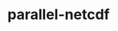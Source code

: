 ---
title: "parallel-netcdf"
layout: cache
categories: [package, v0.18]
meta: {"versions": ["1.12.2"], "compilers": ["gcc@=7.3.1", "gcc@=7.5.0"], "oss": ["amzn2", "ubuntu18.04"], "platforms": ["linux"], "targets": ["aarch64", "graviton2", "x86_64", "x86_64_v3", "x86_64_v4"], "stacks": ["aws-isc", "aws-isc-aarch64", "data-vis-sdk", "e4s"], "num_specs": 11, "num_specs_by_stack": {"e4s": 2, "aws-isc-aarch64": 4, "aws-isc": 4, "data-vis-sdk": 1}}
spec_details: [{"hash": "cf2hvkqfzlgjbkvq2czadeehjei6huvr", "compiler": "gcc@=7.5.0", "versions": ["1.12.2"], "os": "ubuntu18.04", "platform": "linux", "target": "x86_64", "variants": ["~burstbuffer", "+cxx", "+fortran", "+pic", "+shared"], "stacks": ["e4s"], "size": "-", "tarball": "https://binaries.spack.io/releases/v0.18/build_cache/linux-ubuntu18.04-x86_64/gcc-7.5.0/parallel-netcdf-1.12.2/linux-ubuntu18.04-x86_64-gcc-7.5.0-parallel-netcdf-1.12.2-cf2hvkqfzlgjbkvq2czadeehjei6huvr.spack"}, {"hash": "6yrotciwe22rh3l26jnhqh2qgfwfld3l", "compiler": "gcc@=7.3.1", "versions": ["1.12.2"], "os": "amzn2", "platform": "linux", "target": "graviton2", "variants": ["~burstbuffer", "+cxx", "+fortran", "+pic", "+shared"], "stacks": ["aws-isc-aarch64"], "size": "-", "tarball": "https://binaries.spack.io/releases/v0.18/build_cache/linux-amzn2-graviton2/gcc-7.3.1/parallel-netcdf-1.12.2/linux-amzn2-graviton2-gcc-7.3.1-parallel-netcdf-1.12.2-6yrotciwe22rh3l26jnhqh2qgfwfld3l.spack"}, {"hash": "2qxzl3x7jbffyliby576fbhgbuvomz76", "compiler": "gcc@=7.3.1", "versions": ["1.12.2"], "os": "amzn2", "platform": "linux", "target": "graviton2", "variants": ["~burstbuffer", "+cxx", "+fortran", "+pic", "+shared"], "stacks": ["aws-isc-aarch64"], "size": "-", "tarball": "https://binaries.spack.io/releases/v0.18/build_cache/linux-amzn2-graviton2/gcc-7.3.1/parallel-netcdf-1.12.2/linux-amzn2-graviton2-gcc-7.3.1-parallel-netcdf-1.12.2-2qxzl3x7jbffyliby576fbhgbuvomz76.spack"}, {"hash": "yyrzr6yzs4kgmlmcevdvudztqd6avezc", "compiler": "gcc@=7.3.1", "versions": ["1.12.2"], "os": "amzn2", "platform": "linux", "target": "x86_64_v3", "variants": ["~burstbuffer", "+cxx", "+fortran", "+pic", "+shared"], "stacks": ["aws-isc"], "size": "-", "tarball": "https://binaries.spack.io/releases/v0.18/build_cache/linux-amzn2-x86_64_v3/gcc-7.3.1/parallel-netcdf-1.12.2/linux-amzn2-x86_64_v3-gcc-7.3.1-parallel-netcdf-1.12.2-yyrzr6yzs4kgmlmcevdvudztqd6avezc.spack"}, {"hash": "tknfoxtnjgthgphqvh7sdwa7ygig6b7v", "compiler": "gcc@=7.3.1", "versions": ["1.12.2"], "os": "amzn2", "platform": "linux", "target": "x86_64_v3", "variants": ["~burstbuffer", "+cxx", "+fortran", "+pic", "+shared"], "stacks": ["aws-isc"], "size": "-", "tarball": "https://binaries.spack.io/releases/v0.18/build_cache/linux-amzn2-x86_64_v3/gcc-7.3.1/parallel-netcdf-1.12.2/linux-amzn2-x86_64_v3-gcc-7.3.1-parallel-netcdf-1.12.2-tknfoxtnjgthgphqvh7sdwa7ygig6b7v.spack"}, {"hash": "sb4zfamsy5x66iaqp4no6jcldtfl43xg", "compiler": "gcc@=7.3.1", "versions": ["1.12.2"], "os": "amzn2", "platform": "linux", "target": "aarch64", "variants": ["~burstbuffer", "+cxx", "+fortran", "+pic", "+shared"], "stacks": ["aws-isc-aarch64"], "size": "-", "tarball": "https://binaries.spack.io/releases/v0.18/build_cache/linux-amzn2-aarch64/gcc-7.3.1/parallel-netcdf-1.12.2/linux-amzn2-aarch64-gcc-7.3.1-parallel-netcdf-1.12.2-sb4zfamsy5x66iaqp4no6jcldtfl43xg.spack"}, {"hash": "n3qzwy7ai7kfunktmthrsuvkdfob6vo6", "compiler": "gcc@=7.3.1", "versions": ["1.12.2"], "os": "amzn2", "platform": "linux", "target": "aarch64", "variants": ["~burstbuffer", "+cxx", "+fortran", "+pic", "+shared"], "stacks": ["aws-isc-aarch64"], "size": "-", "tarball": "https://binaries.spack.io/releases/v0.18/build_cache/linux-amzn2-aarch64/gcc-7.3.1/parallel-netcdf-1.12.2/linux-amzn2-aarch64-gcc-7.3.1-parallel-netcdf-1.12.2-n3qzwy7ai7kfunktmthrsuvkdfob6vo6.spack"}, {"hash": "n2us6nnqw2lm5bj5xvrjq6urir3gv2ko", "compiler": "gcc@=7.5.0", "versions": ["1.12.2"], "os": "ubuntu18.04", "platform": "linux", "target": "x86_64", "variants": ["~burstbuffer", "+cxx", "+fortran", "+pic", "+shared"], "stacks": ["e4s"], "size": "-", "tarball": "https://binaries.spack.io/releases/v0.18/build_cache/linux-ubuntu18.04-x86_64/gcc-7.5.0/parallel-netcdf-1.12.2/linux-ubuntu18.04-x86_64-gcc-7.5.0-parallel-netcdf-1.12.2-n2us6nnqw2lm5bj5xvrjq6urir3gv2ko.spack"}, {"hash": "f5w4nmzpoj4cg6yhl2faw4kdiqow6hia", "compiler": "gcc@=7.3.1", "versions": ["1.12.2"], "os": "amzn2", "platform": "linux", "target": "x86_64_v4", "variants": ["~burstbuffer", "+cxx", "+fortran", "+pic", "+shared"], "stacks": ["aws-isc"], "size": "-", "tarball": "https://binaries.spack.io/releases/v0.18/build_cache/linux-amzn2-x86_64_v4/gcc-7.3.1/parallel-netcdf-1.12.2/linux-amzn2-x86_64_v4-gcc-7.3.1-parallel-netcdf-1.12.2-f5w4nmzpoj4cg6yhl2faw4kdiqow6hia.spack"}, {"hash": "zabyi2stb3xyxrlwu7uffylgt3isp7t5", "compiler": "gcc@=7.3.1", "versions": ["1.12.2"], "os": "amzn2", "platform": "linux", "target": "x86_64_v4", "variants": ["~burstbuffer", "+cxx", "+fortran", "+pic", "+shared"], "stacks": ["aws-isc"], "size": "-", "tarball": "https://binaries.spack.io/releases/v0.18/build_cache/linux-amzn2-x86_64_v4/gcc-7.3.1/parallel-netcdf-1.12.2/linux-amzn2-x86_64_v4-gcc-7.3.1-parallel-netcdf-1.12.2-zabyi2stb3xyxrlwu7uffylgt3isp7t5.spack"}, {"hash": "fsxztorjx2cxe6axbkvzmebag5a344m4", "compiler": "gcc@=7.5.0", "versions": ["1.12.2"], "os": "ubuntu18.04", "platform": "linux", "target": "x86_64", "variants": ["~burstbuffer", "+cxx", "+fortran", "+pic", "+shared"], "stacks": ["data-vis-sdk"], "size": "-", "tarball": "https://binaries.spack.io/releases/v0.18/build_cache/linux-ubuntu18.04-x86_64/gcc-7.5.0/parallel-netcdf-1.12.2/linux-ubuntu18.04-x86_64-gcc-7.5.0-parallel-netcdf-1.12.2-fsxztorjx2cxe6axbkvzmebag5a344m4.spack"}]
---